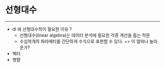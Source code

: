 # 선형대수

---
* dl 에 선형대수학이 필요한 이유 ? 
  * 선형대수(linear algebra)는 데이터 분석에 필요한 각종 계산을 돕는 학문
  * 수십억개의 파라매터를 간단하게 수식으로 표현할 수 있다. => 이 얼마나 놀라운가? 
* 벡터
* 행렬

